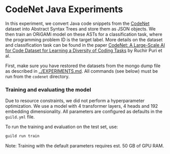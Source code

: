 # CodeNet Java Experiments

In this experiment, we convert Java code snippets from the [CodeNet](https://developer.ibm.com/exchanges/data/all/project-codenet/) dataset into Abstract Syntax Trees and store them as JSON objects.
We then train an ORiGAMi model on these ASTs for a classification task, where the programming problem ID is the target label. More details on the dataset and classification task can be found
in the paper [CodeNet: A Large-Scale AI for Code Dataset for Learning a Diversity of Coding Tasks](https://arxiv.org/abs/2105.12655) by Ruchir Puri et al.

First, make sure you have restored the datasets from the mongo dump file as described in [../EXPERIMENTS.md](../EXPERIMENTS.md). All commands (see below) must be run from the `codenet` directory.

### Training and evaluating the model

Due to resource constraints, we did not perform a hyperparameter optimization. We use a model with 4 transformer layers, 4 heads and 192 embedding dimensionality. All parameters are
configured as defaults in the `guild.yml` file.

To run the training and evaluation on the test set, use:

```bash
guild run train
```

Note: Training with the default parameters requires est. 50 GB of GPU RAM.

